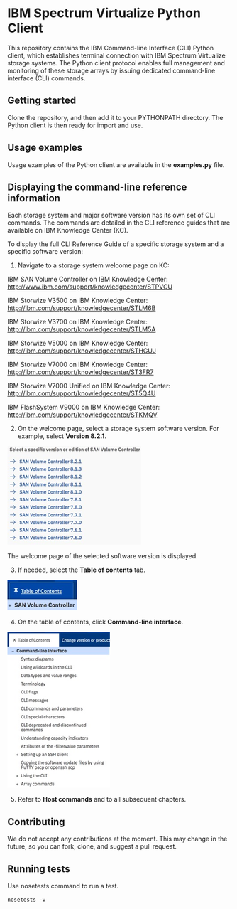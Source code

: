 # IBM Spectrum Virtualize Python Client

This repository contains the IBM Command-line Interface (CLI) Python client, which establishes terminal connection with IBM Spectrum Virtualize storage systems. The Python client protocol enables full management and monitoring of these storage arrays by issuing dedicated command-line interface (CLI) commands.

## Getting started

Clone the repository, and then add it to your PYTHONPATH directory. The Python client is then ready for import and use.

## Usage examples

Usage examples of the Python client are available in the **examples.py** file.

## Displaying the command-line reference information

Each storage system and major software version has its own set of CLI commands. The commands are detailed in the CLI reference guides that are available on IBM Knowledge Center (KC).

To display the full CLI Reference Guide of a specific storage system and a specific software version:

1.	Navigate to a storage system welcome page on KC:

IBM SAN Volume Controller on IBM Knowledge Center: http://www.ibm.com/support/knowledgecenter/STPVGU

IBM Storwize V3500 on IBM Knowledge Center: http://ibm.com/support/knowledgecenter/STLM6B

IBM Storwize V3700 on IBM Knowledge Center: http://ibm.com/support/knowledgecenter/STLM5A

IBM Storwize V5000 on IBM Knowledge Center: http://ibm.com/support/knowledgecenter/STHGUJ

IBM Storwize V7000 on IBM Knowledge Center: http://ibm.com/support/knowledgecenter/ST3FR7

IBM Storwize V7000 Unified on IBM Knowledge Center: http://ibm.com/support/knowledgecenter/ST5Q4U

IBM FlashSystem V9000 on IBM Knowledge Center: http://ibm.com/support/knowledgecenter/STKMQV

2. On the welcome page, select a storage system software version. For example, select **Version 8.2.1**.

![Software version](https://github.com/IBM/pysvc/blob/master/docs/images/1.jpg)

The welcome page of the selected software version is displayed.

3. If needed, select the **Table of contents** tab.

![Table of contents](https://github.com/IBM/pysvc/blob/master/docs/images/2.jpg)

4. On the table of contents, click **Command-line interface**.

![CLI interface](https://github.com/IBM/pysvc/blob/master/docs/images/3.jpg)

5.	Refer to **Host commands** and to all subsequent chapters.

## Contributing
We do not accept any contributions at the moment. This may change in the future, so you can fork, clone, and suggest a pull request.

## Running tests
Use nosetests command to run a test.

    nosetests -v
